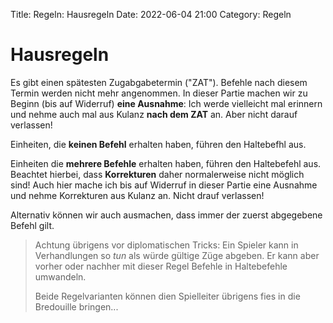 Title: Regeln: Hausregeln
Date: 2022-06-04 21:00
Category: Regeln

# Hausregeln

Es gibt einen spätesten Zugabgabetermin ("ZAT"). Befehle nach diesem Termin
werden nicht mehr angenommen. In dieser Partie machen wir zu Beginn
(bis auf Widerruf) **eine Ausnahme**: Ich werde vielleicht mal erinnern
und nehme auch mal aus Kulanz **nach dem ZAT** an. Aber nicht darauf verlassen!

Einheiten, die **keinen Befehl** erhalten haben, führen den
Haltebefhl aus.

Einheiten die **mehrere Befehle** erhalten haben, führen den Haltebefehl aus.
Beachtet hierbei, dass **Korrekturen** daher normalerweise nicht möglich sind!
Auch hier mache ich bis auf Widerruf in dieser Partie eine Ausnahme und
nehme Korrekturen aus Kulanz an. Nicht drauf verlassen! 


Alternativ können wir auch ausmachen, dass immer der zuerst abgegebene
Befehl gilt. 

> Achtung übrigens vor diplomatischen Tricks: Ein Spieler kann in Verhandlungen
so _tun_ als würde gültige Züge abgeben. Er kann aber vorher oder nachher
mit dieser Regel Befehle in Haltebefehle umwandeln.
>
> Beide Regelvarianten können dien Spielleiter übrigens fies
in die Bredouille bringen... 



